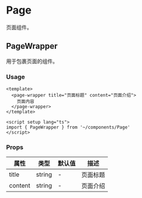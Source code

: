 # Page

页面组件。

## PageWrapper

用于包裹页面的组件。

### Usage

``` vue
<template>
  <page-wrapper title="页面标题" content="页面介绍">
    页面内容
  </page-wrapper>
</template>

<script setup lang="ts">
import { PageWrapper } from '~/components/Page'
</script>
```

### Props

| 属性    | 类型    | 默认值 | 描述    |
| ------- | ------ | ----- | ------ |
| title   | string | -     | 页面标题 |
| content | string | -     | 页面介绍 |
